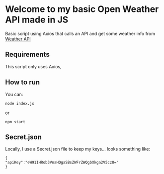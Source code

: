 # Welcome to my basic Open Weather API made in JS

Basic script using Axios that calls an API and get some weather info from <a href="https://www.weatherapi.com/">Weather API</a>

## Requirements

This script only uses Axios,

## How to run

You can:

`node index.js`

or

`npm start`

## Secret.json

Locally, I use a Secret.json file to keep my keys... looks something like:

```
{
"apiKey":"eW91IHRob3VnaHQgaSBsZWFrZWQgbXkga2V5cz8="
}
```
